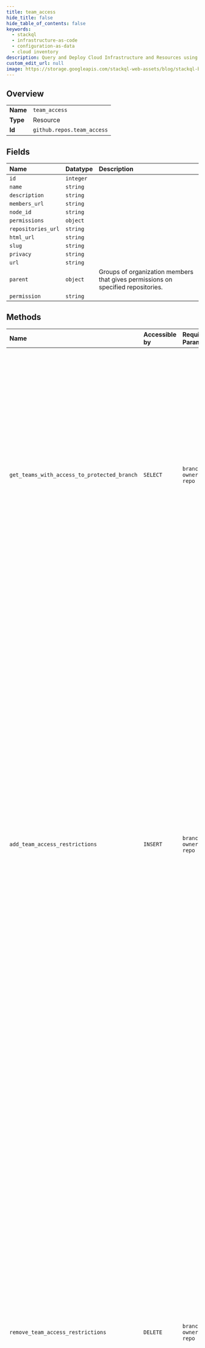 ```yaml
---
title: team_access
hide_title: false
hide_table_of_contents: false
keywords:
  - stackql
  - infrastructure-as-code
  - configuration-as-data
  - cloud inventory
description: Query and Deploy Cloud Infrastructure and Resources using SQL
custom_edit_url: null
image: https://storage.googleapis.com/stackql-web-assets/blog/stackql-blog-post-featured-image.png
---
```

  
    

## Overview
<table><tbody>
<tr><td><b>Name</b></td><td><code>team_access</code></td></tr>
<tr><td><b>Type</b></td><td>Resource</td></tr>
<tr><td><b>Id</b></td><td><code>github.repos.team_access</code></td></tr>
</tbody></table>

## Fields
| Name | Datatype | Description |
|:-----|:---------|:------------|
| `id` | `integer` |  |
| `name` | `string` |  |
| `description` | `string` |  |
| `members_url` | `string` |  |
| `node_id` | `string` |  |
| `permissions` | `object` |  |
| `repositories_url` | `string` |  |
| `html_url` | `string` |  |
| `slug` | `string` |  |
| `privacy` | `string` |  |
| `url` | `string` |  |
| `parent` | `object` | Groups of organization members that gives permissions on specified repositories. |
| `permission` | `string` |  |
## Methods
| Name | Accessible by | Required Params | Description |
|:-----|:--------------|:----------------|:------------|
| `get_teams_with_access_to_protected_branch` | `SELECT` | `branch, owner, repo` | Protected branches are available in public repositories with GitHub Free and GitHub Free for organizations, and in public and private repositories with GitHub Pro, GitHub Team, GitHub Enterprise Cloud, and GitHub Enterprise Server. For more information, see [GitHub's products](https://docs.github.com/github/getting-started-with-github/githubs-products) in the GitHub Help documentation.<br /><br />Lists the teams who have push access to this branch. The list includes child teams. |
| `add_team_access_restrictions` | `INSERT` | `branch, owner, repo` | Protected branches are available in public repositories with GitHub Free and GitHub Free for organizations, and in public and private repositories with GitHub Pro, GitHub Team, GitHub Enterprise Cloud, and GitHub Enterprise Server. For more information, see [GitHub's products](https://docs.github.com/github/getting-started-with-github/githubs-products) in the GitHub Help documentation.<br /><br />Grants the specified teams push access for this branch. You can also give push access to child teams.<br /><br />\| Type    \| Description                                                                                                                                \|<br />\| ------- \| ------------------------------------------------------------------------------------------------------------------------------------------ \|<br />\| `array` \| The teams that can have push access. Use the team's `slug`. **Note**: The list of users, apps, and teams in total is limited to 100 items. \| |
| `remove_team_access_restrictions` | `DELETE` | `branch, owner, repo` | Protected branches are available in public repositories with GitHub Free and GitHub Free for organizations, and in public and private repositories with GitHub Pro, GitHub Team, GitHub Enterprise Cloud, and GitHub Enterprise Server. For more information, see [GitHub's products](https://docs.github.com/github/getting-started-with-github/githubs-products) in the GitHub Help documentation.<br /><br />Removes the ability of a team to push to this branch. You can also remove push access for child teams.<br /><br />\| Type    \| Description                                                                                                                                         \|<br />\| ------- \| --------------------------------------------------------------------------------------------------------------------------------------------------- \|<br />\| `array` \| Teams that should no longer have push access. Use the team's `slug`. **Note**: The list of users, apps, and teams in total is limited to 100 items. \| |
| `set_team_access_restrictions` | `EXEC` | `branch, owner, repo` | Protected branches are available in public repositories with GitHub Free and GitHub Free for organizations, and in public and private repositories with GitHub Pro, GitHub Team, GitHub Enterprise Cloud, and GitHub Enterprise Server. For more information, see [GitHub's products](https://docs.github.com/github/getting-started-with-github/githubs-products) in the GitHub Help documentation.<br /><br />Replaces the list of teams that have push access to this branch. This removes all teams that previously had push access and grants push access to the new list of teams. Team restrictions include child teams.<br /><br />\| Type    \| Description                                                                                                                                \|<br />\| ------- \| ------------------------------------------------------------------------------------------------------------------------------------------ \|<br />\| `array` \| The teams that can have push access. Use the team's `slug`. **Note**: The list of users, apps, and teams in total is limited to 100 items. \| |
